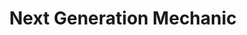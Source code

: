 ---
title: "Next Generation Mechanic"
url: /abingdon/next-generation-mechanic/
shop: Autowerkstatt
---